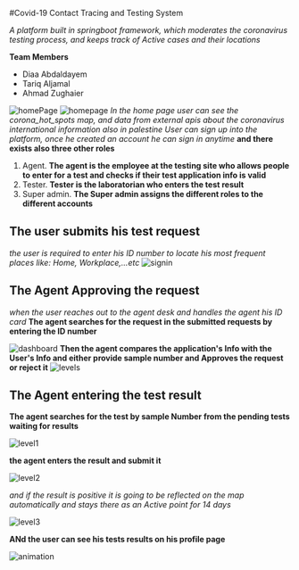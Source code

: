 #Covid-19 Contact Tracing and Testing System

*A platform built in springboot framework, which moderates the coronavirus testing process, and keeps track of Active cases and their locations*

**Team Members**
- Diaa Abdaldayem
- Tariq Aljamal
- Ahmad Zughaier

![homePage](https://github.com/diaa95/COVID-19-Hotspots/tree/master/screenshots/home1st.PNG)
![homepage](https://github.com/diaa95/COVID-19-Hotspots/tree/master/screenshots/home2nd.PNG)
*In the home page user can see the corona_hot_spots map, and data from external apis about the coronavirus international information also in palestine*
*User can sign up into the platform, once he created an account he can sign in anytime*
**and there exists also three other roles**
1. Agent.
**The agent is the employee at the testing site who allows people to enter for a test and checks if their test application info is valid**
2. Tester.
**Tester is the laboratorian who enters the test result**
3. Super admin.
**The Super admin assigns the different roles to the different accounts**

## The user submits his test request
*the user is required to enter his ID number to locate his most frequent places like: Home, Workplace,...etc*
![signin](https://github.com/diaa95/COVID-19-Hotspots/tree/master/screenshots/submitAtest.PNG)

## The Agent Approving the request
*when the user reaches out to the agent desk and handles the agent his ID card*
**The agent searches for the request in the submitted requests by entering the ID number**

![dashboard](https://github.com/diaa95/COVID-19-Hotspots/tree/master/screenshots/tester1st.PNG)
**Then the agent compares the application's Info with the User's Info and either provide sample number and Approves the request or reject it**
![levels](https://github.com/diaa95/COVID-19-Hotspots/tree/master/screenshots/tester2nd.PNG)

## The Agent entering the test result
**The agent searches for the test by sample Number from the pending tests waiting for results**

![level1](https://github.com/diaa95/COVID-19-Hotspots/tree/master/screenshots/Agent1st.PNG)

**the agent enters the result and submit it**

![level2](https://github.com/diaa95/COVID-19-Hotspots/tree/master/screenshots/agent2nd.PNG)

*and if the result is positive it is going to be reflected on the map automatically and stays there as an Active point for 14 days*

![level3](https://github.com/diaa95/COVID-19-Hotspots/tree/master/screenshots/home1st.PNG)



**ANd the user can see his tests results on his profile page**

![animation](https://github.com/diaa95/COVID-19-Hotspots/tree/master/screenshots/profile.PNG)

